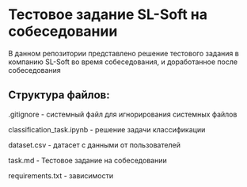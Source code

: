 # Тестовое задание SL-Soft на собеседовании

В данном репозитории представлено решение тестового задания в компанию SL-Soft во время собеседования, и доработанное после собеседования

## Структура файлов: 

.gitignore - системный файл для игнорирования системных файлов

classification_task.ipynb - решение задачи классификации

dataset.csv - датасет с данными от пользователей

task.md -  Тестовое задание на собеседовании

requirements.txt - зависимости
